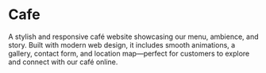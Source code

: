 # Cafe
A stylish and responsive café website showcasing our menu, ambience, and story. Built with modern web design, it includes smooth animations, a gallery, contact form, and location map—perfect for customers to explore and connect with our café online.
